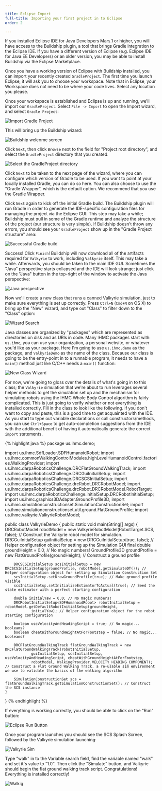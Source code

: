 ```yaml
---

title: Eclipse Import
full-title: Importing your first project in to Eclipse
order: 2

---
```


If you installed Eclipse IDE for Java Developers Mars.1 or higher, you will have access to the Buildship plugin, a tool that brings Gradle integration to the Eclipse IDE. If you have a different version of Eclipse (e.g. Eclipse IDE for Java EE Developers) or an older version, you may be able to install Buildship via the Eclipse Marketplace.

Once you have a working version of Eclipse with Buildship installed, you can import your recently created `GradleProject`. The first time you launch Eclipse, it will ask you to choose your workspace. Note that in Eclipse, your Workspace does not need to be where your code lives. Select any location you please.

Once your workspace is established and Eclipse is up and running, we'll import our `GradleProject`. Select `File -> Import` to open the Import wizard, and select `Gradle Project`:

![Import Gradle Project](http://d.pr/i/yCGJ+)

This will bring up the Buildship wizard:

![Buildship welcome screen](http://d.pr/i/ScnR+)

Click `Next`, then click `Browse` next to the field for "Project root directory", and select the `GradleProject` directory that you created:

![Select the GradleProject directory](http://d.pr/i/1iG7s+)

Click `Next` to be taken to the next page of the wizard, where you can configure which version of Gradle to be used. If you want to point at your locally installed Gradle, you can do so here. You can also choose to use the "Gradle Wrapper", which is the default option. We recommend that you use the Gradle Wrapper.

Click `Next` again to kick off the initial Gradle build. The Buildship plugin will run Gradle in order to generate the IDE-specific configuration files for managing the project via the Eclipse GUI. This step may take a while; Buildship must pull in some of the Gradle runtime and analyze the structure of the project (our structure is very simple). If Buildship doesn't throw any errors, you should see your `GradleProject` show up in the "Gradle Project structure" area:

![Successful Gradle build](http://d.pr/i/1gWyR+)

Success! Click `Finish`! Buildship will now download all of the artifacts required for `Valkyrie` to work, including `Valkyrie` itself. This may take a while. Afterwards, you should be taken to the main IDE GUI. Sometimes the "Java" perspective starts collapsed and the IDE will look strange; just click on the "Java" button in the top-right of the window to activate the Java perspective:

![Java perspective](http://d.pr/i/Ujjh+)

Now we'll create a new class that runs a canned Valkyrie simulation, just to make sure everything is set up correctly. Press `Ctrl+N` (`Cmd+N` on OS X) to bring up the "New" wizard, and type out "Class" to filter down to the "Class" option:

![Wizard Search](http://d.pr/i/jM1P+)

Java classes are organized by "packages" which are represented as directories on disk and as URIs in code. Many IHMC packages start with `us.ihmc`, you can use your organization, a personal website, or whatever you'd like as your package. Here I'm going to use `us.ihmc.demo` as the package, and `ValkyrieDemo` as the name of the class. Because our class is going to be the entry-point in to a runnable program, it needs to have a `main()` method just like C/C++ needs a `main()` function:

![New Class Wizard](http://d.pr/i/O1Hj+)

For now, we're going to gloss over the details of what's going in to this class; the `Valkyrie` simulation that we're about to run leverages several helper methods to get the simulation set up and the mechanism for simulating robots using the IHMC Whole Body Control algorithm is fairly complicated. This is just going to verify whether or not everything is installed correctly. Fill in the class to look like the following. if you don't want to copy and paste, this is a good time to get acquainted with the IDE. As you start to type out variable declarations or call constructors/methods, you can use `Ctrl+Space` to get auto-completion suggestions from the IDE with the additional benefit of having it automatically generate the correct `import` statements.

{% highlight java %}
package us.ihmc.demo;

import us.ihmc.SdfLoader.SDFHumanoidRobot;
import us.ihmc.commonWalkingControlModules.highLevelHumanoidControl.factories.WalkingProvider;
import us.ihmc.darpaRoboticsChallenge.DRCFlatGroundWalkingTrack;
import us.ihmc.darpaRoboticsChallenge.DRCGuiInitialSetup;
import us.ihmc.darpaRoboticsChallenge.DRCSCSInitialSetup;
import us.ihmc.darpaRoboticsChallenge.drcRobot.DRCRobotModel;
import us.ihmc.darpaRoboticsChallenge.drcRobot.DRCRobotModel.RobotTarget;
import us.ihmc.darpaRoboticsChallenge.initialSetup.DRCRobotInitialSetup;
import us.ihmc.graphics3DAdapter.GroundProfile3D;
import us.ihmc.simulationconstructionset.SimulationConstructionSet;
import us.ihmc.simulationconstructionset.util.ground.FlatGroundProfile;
import us.ihmc.valkyrie.ValkyrieRobotModel;

public class ValkyrieDemo
{
	public static void main(String[] args)
	{
		DRCRobotModel robotModel = new ValkyrieRobotModel(RobotTarget.SCS, false); // Construct the Valkyrie robot model for simulation.
		DRCGuiInitialSetup guiInitialSetup = new DRCGuiInitialSetup(true, false); // Helper configuration object for setting up the Simulation GUI
		final double groundHeight = 0.0; // No magic numbers!
		GroundProfile3D groundProfile = new FlatGroundProfile(groundHeight); // Construct a ground profile

		DRCSCSInitialSetup scsInitialSetup = new DRCSCSInitialSetup(groundProfile, robotModel.getSimulateDT()); // Helper configuration object for setting up Simulation Construction Set
		scsInitialSetup.setDrawGroundProfile(true); // Make ground profile visible
		scsInitialSetup.setInitializeEstimatorToActual(true); // Seed the state estimator with a perfect starting configuration

		double initialYaw = 0.0; // No magic numbers!
		DRCRobotInitialSetup<SDFHumanoidRobot> robotInitialSetup = robotModel.getDefaultRobotInitialSetup(groundHeight,
				initialYaw); // Helper configuration object for the robot starting configuration

		boolean useVelocityAndHeadingScript = true; // No magic... booleans?
		boolean cheatWithGroundHeightAtForFootstep = false; // No magic... booleans?

		DRCFlatGroundWalkingTrack flatGroundWalkingTrack = new DRCFlatGroundWalkingTrack(robotInitialSetup,
				guiInitialSetup, scsInitialSetup, useVelocityAndHeadingScript, cheatWithGroundHeightAtForFootstep,
				robotModel, WalkingProvider.VELOCITY_HEADING_COMPONENT); // Construct a Flat Ground Walking Track, a re-usable sim environment we use to validate the basics of the walking algorithm

		SimulationConstructionSet scs = flatGroundWalkingTrack.getSimulationConstructionSet(); // Construct the SCS instance
	}
}
{% endhighlight %}

If everything is working correctly, you should be able to click on the "Run" button:

![Eclipse Run Button](http://d.pr/i/18nMU+)

Once your program launches you should see the SCS Splash Screen, followed by the Valkyrie simulation launching:

![Valkyrie Sim](http://d.pr/i/wSHs+)

Type "walk" in to the Variable search field, find the variable named "walk" and set it's value to "1.0". Then click the "Simulate" button, and Valkyrie should begin the flat ground walking track script. Congratulations! Everything is installed correctly!

![Walkig](http://d.pr/i/NA2F+)
